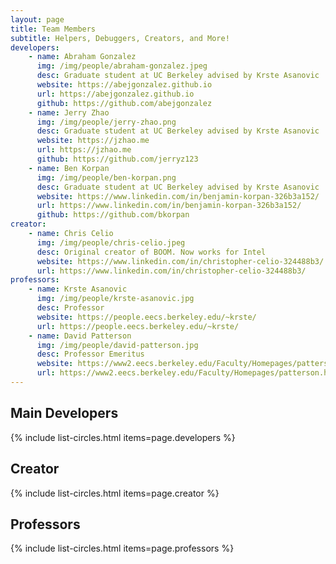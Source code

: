 ```yaml
---
layout: page
title: Team Members 
subtitle: Helpers, Debuggers, Creators, and More!
developers:
    - name: Abraham Gonzalez
      img: /img/people/abraham-gonzalez.jpeg
      desc: Graduate student at UC Berkeley advised by Krste Asanovic
      website: https://abejgonzalez.github.io
      url: https://abejgonzalez.github.io
      github: https://github.com/abejgonzalez
    - name: Jerry Zhao
      img: /img/people/jerry-zhao.png
      desc: Graduate student at UC Berkeley advised by Krste Asanovic
      website: https://jzhao.me
      url: https://jzhao.me
      github: https://github.com/jerryz123
    - name: Ben Korpan
      img: /img/people/ben-korpan.png
      desc: Graduate student at UC Berkeley advised by Krste Asanovic
      website: https://www.linkedin.com/in/benjamin-korpan-326b3a152/
      url: https://www.linkedin.com/in/benjamin-korpan-326b3a152/
      github: https://github.com/bkorpan
creator:
    - name: Chris Celio
      img: /img/people/chris-celio.jpeg
      desc: Original creator of BOOM. Now works for Intel
      website: https://www.linkedin.com/in/christopher-celio-324488b3/
      url: https://www.linkedin.com/in/christopher-celio-324488b3/
professors:
    - name: Krste Asanovic
      img: /img/people/krste-asanovic.jpg
      desc: Professor
      website: https://people.eecs.berkeley.edu/~krste/
      url: https://people.eecs.berkeley.edu/~krste/
    - name: David Patterson
      img: /img/people/david-patterson.jpg
      desc: Professor Emeritus
      website: https://www2.eecs.berkeley.edu/Faculty/Homepages/patterson.html
      url: https://www2.eecs.berkeley.edu/Faculty/Homepages/patterson.html
---
```


## Main Developers

{% include list-circles.html items=page.developers %}

## Creator

{% include list-circles.html items=page.creator %}

## Professors

{% include list-circles.html items=page.professors %}

